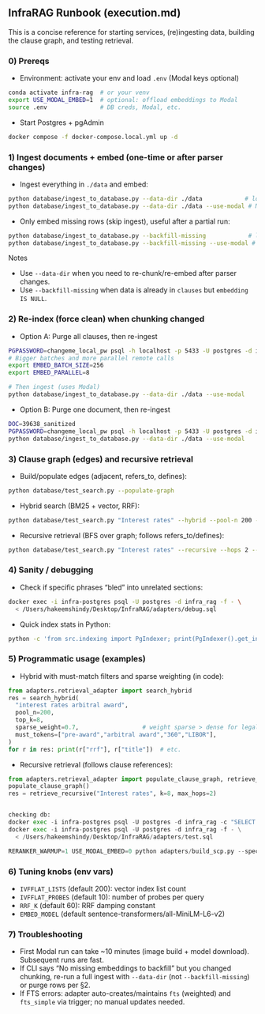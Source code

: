 ## InfraRAG Runbook (execution.md)

This is a concise reference for starting services, (re)ingesting data, building the clause graph, and testing retrieval.

### 0) Prereqs
- Environment: activate your env and load `.env` (Modal keys optional)
```bash
conda activate infra-rag  # or your venv
export USE_MODAL_EMBED=1  # optional: offload embeddings to Modal
source .env               # DB creds, Modal, etc.
```
- Start Postgres + pgAdmin
```bash
docker compose -f docker-compose.local.yml up -d
```

### 1) Ingest documents + embed (one-time or after parser changes)
- Ingest everything in `./data` and embed:
```bash
python database/ingest_to_database.py --data-dir ./data            # local CPU embeddings
python database/ingest_to_database.py --data-dir ./data --use-modal # Modal embeddings
```
- Only embed missing rows (skip ingest), useful after a partial run:
```bash
python database/ingest_to_database.py --backfill-missing            # local CPU
python database/ingest_to_database.py --backfill-missing --use-modal # Modal
```

Notes
- Use `--data-dir` when you need to re-chunk/re-embed after parser changes.
- Use `--backfill-missing` when data is already in `clauses` but `embedding IS NULL`.

### 2) Re-index (force clean) when chunking changed
- Option A: Purge all clauses, then re-ingest
```bash
PGPASSWORD=changeme_local_pw psql -h localhost -p 5433 -U postgres -d infra_rag -c "TRUNCATE TABLE clauses"
# Bigger batches and more parallel remote calls
export EMBED_BATCH_SIZE=256
export EMBED_PARALLEL=8

# Then ingest (uses Modal)
python database/ingest_to_database.py --data-dir ./data --use-modal
```
- Option B: Purge one document, then re-ingest
```bash
DOC=39638_sanitized
PGPASSWORD=changeme_local_pw psql -h localhost -p 5433 -U postgres -d infra_rag -c "DELETE FROM clauses WHERE document_id='${DOC}'"
python database/ingest_to_database.py --data-dir ./data --use-modal
```

### 3) Clause graph (edges) and recursive retrieval
- Build/populate edges (adjacent, refers_to, defines):
```bash
python database/test_search.py --populate-graph
```
- Hybrid search (BM25 + vector, RRF):
```bash
python database/test_search.py "Interest rates" --hybrid --pool-n 200 --top-k 5
```
- Recursive retrieval (BFS over graph; follows refers_to/defines):
```bash
python database/test_search.py "Interest rates" --recursive --hops 2 --top-k 8
```

### 4) Sanity / debugging
- Check if specific phrases “bled” into unrelated sections:
```bash
docker exec -i infra-postgres psql -U postgres -d infra_rag -f - \
  < /Users/hakeemshindy/Desktop/InfraRAG/adapters/debug.sql
```

- Quick index stats in Python:
```bash
python -c 'from src.indexing import PgIndexer; print(PgIndexer().get_index_stats())'
```

### 5) Programmatic usage (examples)
- Hybrid with must-match filters and sparse weighting (in code):
```python
from adapters.retrieval_adapter import search_hybrid
res = search_hybrid(
  "interest rates arbitral award",
  pool_n=200,
  top_k=8,
  sparse_weight=0.7,                  # weight sparse > dense for legal queries
  must_tokens=["pre-award","arbitral award","360","LIBOR"],
)
for r in res: print(r["rrf"], r["title"])  # etc.
```
- Recursive retrieval (follows clause references):
```python
from adapters.retrieval_adapter import populate_clause_graph, retrieve_recursive
populate_clause_graph()
res = retrieve_recursive("Interest rates", k=8, max_hops=2)


checking db:
docker exec -i infra-postgres psql -U postgres -d infra_rag -c "SELECT document_id, COUNT(*) AS clauses FROM clauses GROUP BY 1 ORDER BY 1"
docker exec -i infra-postgres psql -U postgres -d infra_rag -f - \
  < /Users/hakeemshindy/Desktop/InfraRAG/adapters/test.sql

RERANKER_WARMUP=1 USE_MODAL_EMBED=0 python adapters/build_scp.py --spec-file specs/col_power.json --parallel 1 --out artifacts
```

### 6) Tuning knobs (env vars)
- `IVFFLAT_LISTS` (default 200): vector index list count
- `IVFFLAT_PROBES` (default 10): number of probes per query
- `RRF_K` (default 60): RRF damping constant
- `EMBED_MODEL` (default sentence-transformers/all-MiniLM-L6-v2)

### 7) Troubleshooting
- First Modal run can take ~10 minutes (image build + model download). Subsequent runs are fast.
- If CLI says “No missing embeddings to backfill” but you changed chunking, re-run a full ingest with `--data-dir` (not `--backfill-missing`) or purge rows per §2.
- If FTS errors: adapter auto-creates/maintains `fts` (weighted) and `fts_simple` via trigger; no manual updates needed. 